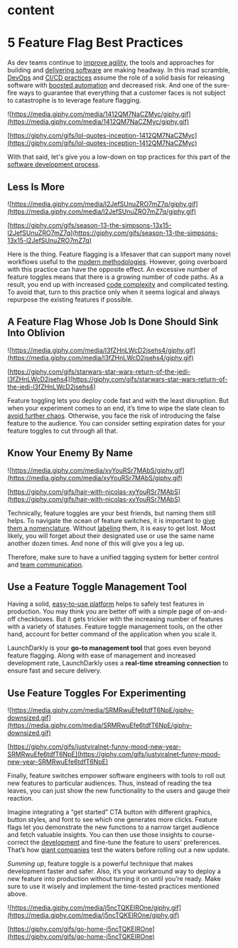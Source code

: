 # content

# 5 Feature Flag Best Practices

As dev teams continue to [improve agility](https://hackernoon.com/tagged/agile), the tools and approaches for building and [delivering software](https://hackernoon.com/the-virtuous-circle-of-software-delivery-to2hr30yd) are making headway. In this mad scramble, [DevOps](https://hackernoon.com/search?query=devops) and [CI/CD practices](https://hackernoon.com/search?query=cicd) assume the role of a solid basis for releasing software with [boosted automation](https://hackernoon.com/docker-and-jfrog-partnership-path-to-limitless-devops-in-the-cloud-4o2u33au) and decreased risk. And one of the sure-fire ways to guarantee that everything that a customer faces is not subject to catastrophe is to leverage feature flagging.

![https://media.giphy.com/media/1412QM7NaCZMyc/giphy.gif](https://media.giphy.com/media/1412QM7NaCZMyc/giphy.gif)

[https://giphy.com/gifs/lol-quotes-inception-1412QM7NaCZMyc](https://giphy.com/gifs/lol-quotes-inception-1412QM7NaCZMyc)

With that said, let's give you a low-down on top practices for this part of the [software development process](https://hackernoon.com/agile-vs-scrum-differences-and-similarities-the-complete-review-2020-zk3t3u8z).

## Less Is More

![https://media.giphy.com/media/l2JefSUnuZRO7mZ7q/giphy.gif](https://media.giphy.com/media/l2JefSUnuZRO7mZ7q/giphy.gif)

[https://giphy.com/gifs/season-13-the-simpsons-13x15-l2JefSUnuZRO7mZ7q](https://giphy.com/gifs/season-13-the-simpsons-13x15-l2JefSUnuZRO7mZ7q)

Here is the thing. Feature flagging is a lifesaver that can support many novel workflows useful to the [modern methodologies](https://hackernoon.com/how-decentralized-can-we-get-in-the-modern-world-podcast-transcript-zmh337a). However, going overboard with this practice can have the opposite effect. An excessive number of feature toggles means that there is a growing number of code paths. As a result, you end up with increased [code complexity](https://hackernoon.com/how-to-define-and-spend-your-tech-debt-budget-8429z32h2) and complicated testing. To avoid that, turn to this practice only when it seems logical and always repurpose the existing features if possible.

## A Feature Flag Whose Job Is Done Should Sink Into Oblivion

![https://media.giphy.com/media/l3fZHnLWcD2jsehs4/giphy.gif](https://media.giphy.com/media/l3fZHnLWcD2jsehs4/giphy.gif)

[https://giphy.com/gifs/starwars-star-wars-return-of-the-jedi-l3fZHnLWcD2jsehs4](https://giphy.com/gifs/starwars-star-wars-return-of-the-jedi-l3fZHnLWcD2jsehs4)

Feature toggling lets you deploy code fast and with the least disruption. But when your experiment comes to an end, it’s time to wipe the slate clean to [avoid further chaos](https://hackernoon.com/tech-debt-snowball-a-simple-strategy-to-manage-technical-debt-95d8045dbc70). Otherwise, you face the risk of introducing the false feature to the audience. You can consider setting expiration dates for your feature toggles to cut through all that.

## Know Your Enemy By Name

![https://media.giphy.com/media/xyYouRSr7MAbS/giphy.gif](https://media.giphy.com/media/xyYouRSr7MAbS/giphy.gif)

[https://giphy.com/gifs/hair-with-nicolas-xyYouRSr7MAbS](https://giphy.com/gifs/hair-with-nicolas-xyYouRSr7MAbS)

Technically, feature toggles are your best friends, but naming them still helps. To navigate the ocean of feature switches, it is important to [give them a nomenclature](https://hackernoon.com/what-is-variable-naming-you-ask-heres-how-it-could-save-your-life-5y4k31r8). Without [labeling](https://hackernoon.com/the-dirty-code-problem-improve-your-game-with-good-naming-practices-wyds362d) them, it is easy to get lost. Most likely, you will forget about their designated use or use the same name another dozen times. And none of this will give you a leg up.

Therefore, make sure to have a unified tagging system for better control and [team communication](https://hackernoon.com/17-skills-improve-managerial-communication-in-the-workplace-4c2e35le).

## Use a Feature Toggle Management Tool

Having a solid, [easy-to-use platform](https://hackernoon.com/artifactory-a-great-devops-tool-that-will-help-you-release-at-the-speed-of-light-b61l3wy8) helps to safely test features in production. You may think you are better off with a simple page of on-and-off checkboxes. But it gets trickier with the increasing number of features with a variety of statuses. Feature toggle management tools, on the other hand, account for better command of the application when you scale it.

LaunchDarkly is your **go-to management tool** that goes even beyond feature flagging. Along with ease of management and increased development rate, LaunchDarkly uses a **real-time streaming connection** to ensure fast and secure delivery.

## Use Feature Toggles For Experimenting

![https://media.giphy.com/media/SRMRwuEfe6tdfT6NpE/giphy-downsized.gif](https://media.giphy.com/media/SRMRwuEfe6tdfT6NpE/giphy-downsized.gif)

[https://giphy.com/gifs/justviralnet-funny-mood-new-year-SRMRwuEfe6tdfT6NpE](https://giphy.com/gifs/justviralnet-funny-mood-new-year-SRMRwuEfe6tdfT6NpE)

Finally, feature switches empower software engineers with tools to roll out new features to particular audiences. Thus, instead of reading the tea leaves, you can just show the new functionality to the users and gauge their reaction.

Imagine integrating a “get started” CTA button with different graphics, button styles, and font to see which one generates more clicks. Feature flags let you demonstrate the new functions to a narrow target audience and fetch valuable insights. You can then use those insights to course-correct the [development](https://hackernoon.com/search?query=software+development) and fine-tune the feature to users' preferences. That’s how [giant companies](https://hackernoon.com/search?query=faagm) test the waters before rolling out a new update.

*Summing up*, feature toggle is a powerful technique that makes development faster and safer. Also, it’s your workaround way to deploy a new feature into production without turning it on until you’re ready. Make sure to use it wisely and implement the time-tested practices mentioned above.

![https://media.giphy.com/media/j5ncTQKEIROne/giphy.gif](https://media.giphy.com/media/j5ncTQKEIROne/giphy.gif)

[https://giphy.com/gifs/go-home-j5ncTQKEIROne](https://giphy.com/gifs/go-home-j5ncTQKEIROne)
